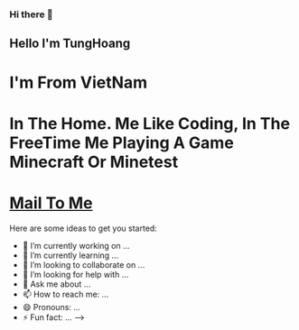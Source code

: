 ### Hi there 👋
## Hello I'm TungHoang
# I'm From VietNam

# In The Home. Me Like Coding, In The FreeTime Me Playing A Game Minecraft Or Minetest
# <a href="mailto: hoangtungdragon@gmail.com">Mail To Me</a>

Here are some ideas to get you started:

- 🔭 I’m currently working on ...
- 🌱 I’m currently learning ...
- 👯 I’m looking to collaborate on ...
- 🤔 I’m looking for help with ...
- 💬 Ask me about ...
- 📫 How to reach me: ...
- 😄 Pronouns: ...
- ⚡ Fun fact: ...
-->
